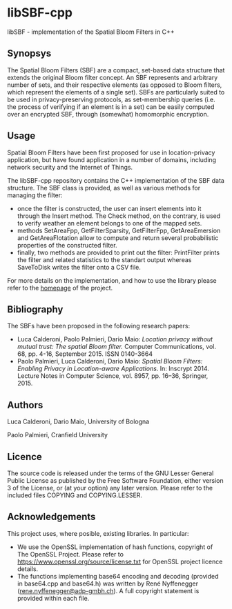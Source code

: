 # libSBF-cpp #
libSBF - implementation of the Spatial Bloom Filters in C++

## Synopsys ##
The Spatial Bloom Filters (SBF) are a compact, set-based data structure that extends the original Bloom filter concept. An SBF represents and arbitrary number of sets, and their respective elements (as opposed to Bloom filters, which represent the elements of a single set). SBFs are particularly suited to be used in privacy-preserving protocols, as set-membership queries (i.e. the process of verifying if an element is in a set) can be easily computed over an encrypted SBF, through (somewhat) homomorphic encryption.

## Usage ##
Spatial Bloom Filters have been first proposed for use in location-privacy application, but have found application in a number of domains, including network security and the Internet of Things.

The libSBF-cpp repository contains the C++ implementation of the SBF data structure. The SBF class is provided, as well as various methods for managing the filter:
- once the filter is constructed, the user can insert elements into it through the Insert method. The Check method, on the contrary, is used to verify weather an element belongs to one of the mapped sets.
- methods SetAreaFpp, GetFilterSparsity, GetFilterFpp, GetAreaEmersion and GetAreaFlotation allow to compute and return several probabilistic properties of the constructed filter.
- finally, two methods are provided to print out the filter: PrintFilter prints the filter and related statistics to the standart output whereas SaveToDisk writes the filter onto a CSV file.

For more details on the implementation, and how to use the library please refer to the <a href="http://sbf.csr.unibo.it/">homepage</a> of the project.

## Bibliography ##
The SBFs have been proposed in the following research papers:
- Luca Calderoni, Paolo Palmieri, Dario Maio: <i>Location privacy without mutual trust: The spatial Bloom filter.</i> Computer Communications, vol. 68, pp. 4-16, September 2015. ISSN 0140-3664
- Paolo Palmieri, Luca Calderoni, Dario Maio: <i>Spatial Bloom Filters: Enabling Privacy in Location-aware Applications</i>. In: Inscrypt 2014. Lecture Notes in Computer Science, vol. 8957, pp. 16–36, Springer, 2015.

## Authors ##
Luca Calderoni, Dario Maio, University of Bologna

Paolo Palmieri, Cranfield University

## Licence ##
The source code is released under the terms of the GNU Lesser General Public License as published by the Free Software Foundation, either version 3 of the License, or (at your option) any later version. Please refer to the included files COPYING and COPYING.LESSER.

## Acknowledgements ##
This project uses, where posible, existing libraries. In particular:
- We use the OpenSSL implementation of hash functions, copyright of The OpenSSL Project. Please refer to https://www.openssl.org/source/license.txt for OpenSSL project licence details.
- The functions implementing base64 encoding and decoding (provided in base64.cpp and base64.h) was written by René Nyffenegger (rene.nyffenegger@adp-gmbh.ch). A full copyright statement is provided within each file.
